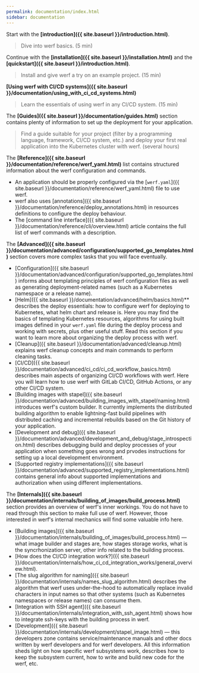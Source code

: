 ```yaml
---
permalink: documentation/index.html
sidebar: documentation
---
```


Start with the **[introduction]({{ site.baseurl }}/introduction.html)**.
 > Dive into werf basics.
 > (5 min)

Continue with the **[installation]({{ site.baseurl }}/installation.html)** and the **[quickstart]({{ site.baseurl }}/introduction.html)**.
 > Install and give werf a try on an example project.
 > (15 min)

**[Using werf with CI/CD systems]({{ site.baseurl }}/documentation/using_with_ci_cd_systems.html)**
 > Learn the essentials of using werf in any CI/CD system.
 > (15 min)

The **[Guides]({{ site.baseurl }}/documentation/guides.html)** section contains plenty of information to set up the deployment for your application.
 > Find a guide suitable for your project (filter by a programming language, framework, CI/CD system, etc.) and deploy your first real application into the Kubernetes cluster with werf.
 > (several hours)

The **[Reference]({{ site.baseurl }}/documentation/reference/werf_yaml.html)** list contains structured information about the werf configuration and commands.
 - An application should be properly configured via the [`werf.yaml`]({{ site.baseurl }}/documentation/reference/werf_yaml.html) file to use werf.
 - werf also uses [annotations]({{ site.baseurl }}/documentation/reference/deploy_annotations.html) in resources definitions to configure the deploy behaviour.
 - The [command line interface]({{ site.baseurl }}/documentation/reference/cli/overview.html) article contains the full list of werf commands with a description.

<!-- The **[Local development]()** section describes how werf simplifies and facilitates the local development of your applications, allowing you to use the same configuration to deploy an application either locally or remotely (into production). -->

The **[Advanced]({{ site.baseurl }}/documentation/advanced/configuration/supported_go_templates.html)** section covers more complex tasks that you will face eventually.
 - [Configuration]({{ site.baseurl }}/documentation/advanced/configuration/supported_go_templates.html) informs about templating principles of werf configuration files as well as generating deployment-related names (such as a Kubernetes namespace or a release name).
 - [Helm]({{ site.baseurl }}/documentation/advanced/helm/basics.html)** describes the deploy essentials: how to configure werf for deploying to Kubernetes, what helm chart and release is. Here you may find the basics of templating Kubernetes resources, algorithms for using built images defined in your `werf.yaml` file during the deploy process and working with secrets, plus other useful stuff. Read this section if you want to learn more about organizing the deploy process with werf.
 - [Cleanup]({{ site.baseurl }}/documentation/advanced/cleanup.html) explains werf cleanup concepts and main commands to perform cleaning tasks.
 - [CI/CD]({{ site.baseurl }}/documentation/advanced/ci_cd/ci_cd_workflow_basics.html) describes main aspects of organizing CI/CD workflows with werf. Here you will learn how to use werf with GitLab CI/CD, GitHub Actions, or any other CI/CD system.
 - [Building images with stapel]({{ site.baseurl }}/documentation/advanced/building_images_with_stapel/naming.html) introduces werf's custom builder. It currently implements the distributed building algorithm to enable lightning-fast build pipelines with distributed caching and incremental rebuilds based on the Git history of your application.
 - [Development and debug]({{ site.baseurl }}/documentation/advanced/development_and_debug/stage_introspection.html) describes debugging build and deploy processes of your application when something goes wrong and prvodes instructions for setting up a local development environment.
 - [Supported registry implementations]({{ site.baseurl }}/documentation/advanced/supported_registry_implementations.html) contains general info about supported implementations and authorization when using different implementations.

The **[Internals]({{ site.baseurl }}/documentation/internals/building_of_images/build_process.html)** section provides an overview of werf's inner workings. You do not have to read through this section to make full use of werf. However, those interested in werf's internal mechanics will find some valuable info here.
 - [Building images]({{ site.baseurl }}/documentation/internals/building_of_images/build_process.html) — what image builder and stages are, how stages storage works, what is the syncrhonization server, other info related to the building process.
 - [How does the CI/CD integration work?]({{ site.baseurl }}/documentation/internals/how_ci_cd_integration_works/general_overview.html).
 - [The slug algorithm for naming]({{ site.baseurl }}/documentation/internals/names_slug_algorithm.html) describes the algorithm that werf uses under-the-hood to automatically replace invalid characters in input names so that other systems (such as Kubernetes namespaces or release names) can consume them.
 - [Integration with SSH agent]({{ site.baseurl }}/documentation/internals/integration_with_ssh_agent.html) shows how to integrate ssh-keys with the building process in werf.
 - [Development]({{ site.baseurl }}/documentation/internals/development/stapel_image.html) — this developers zone contains service/maintenance manuals and other docs written by werf developers and for werf developers. All this information sheds light on how specific werf subsystems work, describes how to keep the subsystem current, how to write and build new code for the werf, etc.
